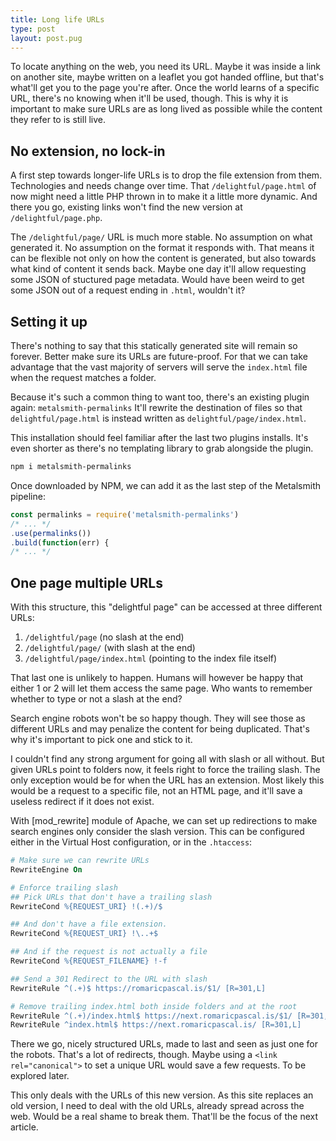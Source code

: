 ```yaml
---
title: Long life URLs
type: post
layout: post.pug
---
```

To locate anything on the web, you need its URL. Maybe it was inside a link on another site, maybe written on a leaflet you got handed offline, but that's what'll get you to the page you're after. Once the world learns of a specific URL, there's no knowing when it'll be used, though. This is why it is important to make sure URLs are as long lived as possible while the content they refer to is still live.

No extension, no lock-in
---
A first step towards longer-life URLs is to drop the file extension from them.
Technologies and needs change over time. That `/delightful/page.html` of now might need a little PHP thrown in to make it a little more dynamic. And there you go, existing links won't find the new version at `/delightful/page.php`. 

The `/delightful/page/` URL is much more stable. No assumption on what generated it. No assumption on the format it responds with. That means it can be flexible not only on how the content is generated, but also towards what kind of content it sends back. Maybe one day it'll allow requesting some JSON of stuctured page metadata. Would have been weird to get some JSON out of a request ending in `.html`, wouldn't it?

Setting it up
---
There's nothing to say that this statically generated site will remain so forever. Better make sure its URLs are future-proof. For that we can take advantage that the vast majority of servers will serve the `index.html` file when the request matches a folder.

Because it's such a common thing to want too, there's an existing plugin again: `metalsmith-permalinks` It'll rewrite the destination of files so that `delightful/page.html` is instead written as `delightful/page/index.html`.

This installation should feel familiar after the last two plugins installs. It's even shorter as there's no templating library to grab alongside the plugin.

```sh
npm i metalsmith-permalinks
```

Once downloaded by NPM, we can add it as the last step of the Metalsmith pipeline:

```js
const permalinks = require('metalsmith-permalinks')
/* ... */
.use(permalinks())
.build(function(err) {
/* ... */
```

One page multiple URLs
---

With this structure, this "delightful page" can be accessed at three different URLs:

1. `/delightful/page` (no slash at the end)
2. `/delightful/page/` (with slash at the end)
3. `/delightful/page/index.html` (pointing to the index file itself)

That last one is unlikely to happen. Humans will however be happy that either 1 or 2 will let them access the same page. Who wants to remember whether to type or not a slash at the end?

Search engine robots won't be so happy though. They will see those as different URLs and may penalize the content for being duplicated. That's why it's important to pick one and stick to it.

I couldn't find any strong argument for going all with slash or all without. But given URLs point to folders now, it feels right to force the trailing slash. The only exception would be for when the URL has an extension. Most likely this would be a request to a specific file, not an HTML page, and it'll save a useless redirect if it does not exist.

With [mod_rewrite] module of Apache, we can set up redirections to make search engines only consider the slash version. This can be configured either in the Virtual Host configuration, or in the `.htaccess`:

```apache
# Make sure we can rewrite URLs
RewriteEngine On

# Enforce trailing slash
## Pick URLs that don't have a trailing slash
RewriteCond %{REQUEST_URI} !(.+)/$

## And don't have a file extension.
RewriteCond %{REQUEST_URI} !\..+$

## And if the request is not actually a file
RewriteCond %{REQUEST_FILENAME} !-f

## Send a 301 Redirect to the URL with slash
RewriteRule ^(.+)$ https://romaricpascal.is/$1/ [R=301,L]

# Remove trailing index.html both inside folders and at the root
RewriteRule ^(.+)/index.html$ https://next.romaricpascal.is/$1/ [R=301,L]
RewriteRule ^index.html$ https://next.romaricpascal.is/ [R=301,L]
```

There we go, nicely structured URLs, made to last and seen as just one for the robots. That's a lot of redirects, though. Maybe using a `<link rel="canonical">` to set a unique URL would save a few requests. To be explored later.

This only deals with the URLs of this new version. As this site replaces an old version, I need to deal with the old URLs, already spread across the web. Would be a real shame to break them. That'll be the focus of the next article.



